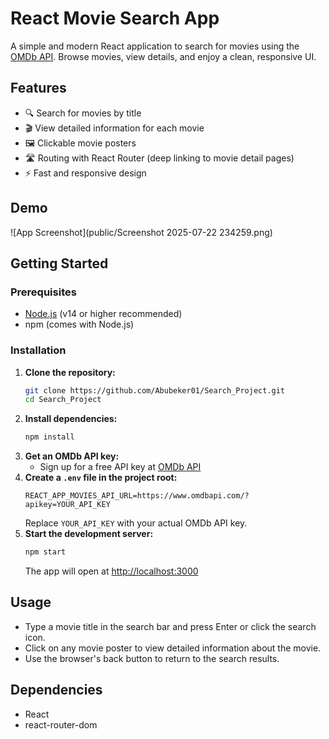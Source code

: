 # React Movie Search App

A simple and modern React application to search for movies using the [OMDb API](https://www.omdbapi.com/). Browse movies, view details, and enjoy a clean, responsive UI.

## Features
- 🔍 Search for movies by title
- 🎬 View detailed information for each movie
- 🖼️ Clickable movie posters
- 🛣️ Routing with React Router (deep linking to movie detail pages)
- ⚡ Fast and responsive design

## Demo
![App Screenshot](public/Screenshot 2025-07-22 234259.png)

## Getting Started

### Prerequisites
- [Node.js](https://nodejs.org/) (v14 or higher recommended)
- npm (comes with Node.js)

### Installation
1. **Clone the repository:**
   ```bash
   git clone https://github.com/Abubeker01/Search_Project.git
   cd Search_Project
   ```
2. **Install dependencies:**
   ```bash
   npm install
   ```
3. **Get an OMDb API key:**
   - Sign up for a free API key at [OMDb API](https://www.omdbapi.com/apikey.aspx)
4. **Create a `.env` file in the project root:**
   ```env
   REACT_APP_MOVIES_API_URL=https://www.omdbapi.com/?apikey=YOUR_API_KEY
   ```
   Replace `YOUR_API_KEY` with your actual OMDb API key.
5. **Start the development server:**
   ```bash
   npm start
   ```
   The app will open at [http://localhost:3000](http://localhost:3000)

## Usage
- Type a movie title in the search bar and press Enter or click the search icon.
- Click on any movie poster to view detailed information about the movie.
- Use the browser's back button to return to the search results.

## Dependencies
- React
- react-router-dom
